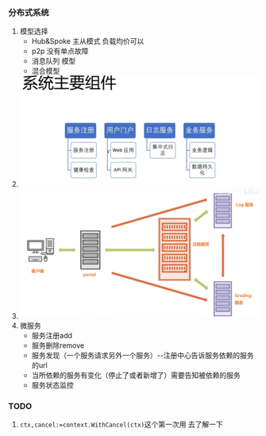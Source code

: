 ### 分布式系统
1. 模型选择
    * Hub&Spoke 主从模式 负载均价可以
    * p2p 没有单点故障
    * 消息队列 模型
    * 混合模型
2. ![系统主要组件](image.png)
3. ![架构图](image-1.png)
4. 微服务
    * 服务注册add
    * 服务删除remove
    * 服务发现（一个服务请求另外一个服务）--注册中心告诉服务依赖的服务的url
    * 当所依赖的服务有变化（停止了或者新增了）需要告知被依赖的服务
    * 服务状态监控

### TODO
1. `ctx,cancel:=context.WithCancel(ctx)`这个第一次用 去了解一下
